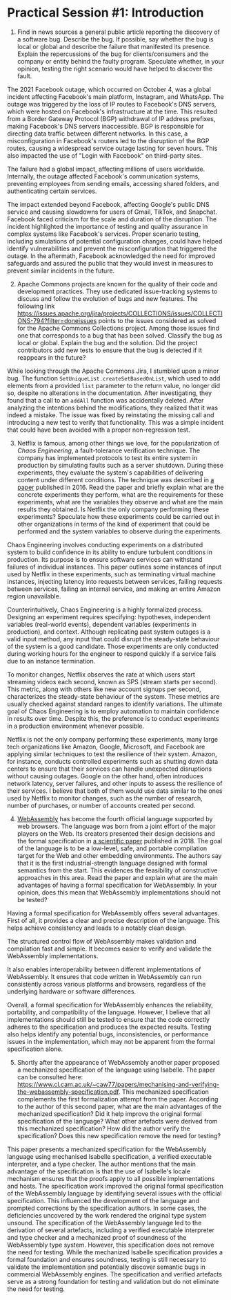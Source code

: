 # Practical Session #1: Introduction

1. Find in news sources a general public article reporting the discovery of a software bug. Describe the bug. If possible, say whether the bug is local or global and describe the failure that manifested its presence. Explain the repercussions of the bug for clients/consumers and the company or entity behind the faulty program. Speculate whether, in your opinion, testing the right scenario would have helped to discover the fault.

The 2021 Facebook outage, which occurred on October 4, was a global incident affecting Facebook's main platform, Instagram, and WhatsApp. The outage was triggered by the loss of IP routes to Facebook's DNS servers, which were hosted on Facebook's infrastructure at the time. This resulted from a Border Gateway Protocol (BGP) withdrawal of IP address prefixes, making Facebook's DNS servers inaccessible. BGP is responsible for directing data traffic between different networks. In this case, a misconfiguration in Facebook's routers led to the disruption of the BGP routes, causing a widespread service outage lasting for seven hours. This also impacted the use of "Login with Facebook" on third-party sites.

The failure had a global impact, affecting millions of users worldwide. Internally, the outage affected Facebook's communication systems, preventing employees from sending emails, accessing shared folders, and authenticating certain services. 

The impact extended beyond Facebook, affecting Google's public DNS service and causing slowdowns for users of Gmail, TikTok, and Snapchat. Facebook faced criticism for the scale and duration of the disruption. The incident highlighted the importance of testing and quality assurance in complex systems like Facebook's services. Proper scenario testing, including simulations of potential configuration changes, could have helped identify vulnerabilities and prevent the misconfiguration that triggered the outage. In the aftermath, Facebook acknowledged the need for improved safeguards and assured the public that they would invest in measures to prevent similar incidents in the future.

2. Apache Commons projects are known for the quality of their code and development practices. They use dedicated issue-tracking systems to discuss and follow the evolution of bugs and new features. The following link https://issues.apache.org/jira/projects/COLLECTIONS/issues/COLLECTIONS-794?filter=doneissues points to the issues considered as solved for the Apache Commons Collections project. Among those issues find one that corresponds to a bug that has been solved. Classify the bug as local or global. Explain the bug and the solution. Did the project contributors add new tests to ensure that the bug is detected if it reappears in the future?

While looking through the Apache Commons Jira, I stumbled upon a minor bug. The function `SetUniqueList.createSetBasedOnList`, which used to add elements from a provided `list` parameter to the return value, no longer did so, despite no alterations in the documentation. After investigating, they found that a call to an `addAll` function was accidentally deleted.
After analyzing the intentions behind the modifications, they realized that it was indeed a mistake. The issue was fixed by reinstating the missing call and introducing a new test to verify that functionality. This was a simple incident that could have been avoided with a proper non-regression test. 

3. Netflix is famous, among other things we love, for the popularization of *Chaos Engineering*, a fault-tolerance verification technique. The company has implemented protocols to test its entire system in production by simulating faults such as a server shutdown. During these experiments, they evaluate the system's capabilities of delivering content under different conditions. The technique was described in [a paper](https://arxiv.org/ftp/arxiv/papers/1702/1702.05843.pdf) published in 2016. Read the paper and briefly explain what are the concrete experiments they perform, what are the requirements for these experiments, what are the variables they observe and what are the main results they obtained. Is Netflix the only company performing these experiments? Speculate how these experiments could be carried out in other organizations in terms of the kind of experiment that could be performed and the system variables to observe during the experiments.

Chaos Engineering involves conducting experiments on a distributed system to build confidence in its ability to endure turbulent conditions in production. Its purpose is to ensure software services can withstand failures of individual instances.
This paper outlines some instances of input used by Netflix in these experiments, such as terminating virtual machine instances, injecting latency into requests between services, failing requests between services, failing an internal service, and making an entire Amazon region unavailable.

Counterintuitively, Chaos Engineering is a highly formalized process. Designing an experiment requires specifying: hypotheses, independent variables (real-world events), dependent variables (experiments in production), and context.
Although replicating past system outages is a valid input method, any input that could disrupt the steady-state behaviour of the system is a good candidate. Those experiments are only conducted during working hours for the engineer to respond quickly if a service fails due to an instance termination.

To monitor changes, Netflix observes the rate at which users start streaming videos each second, known as SPS (stream starts per second). This metric, along with others like new account signups per second, characterizes the steady-state behaviour of the system. These metrics are usually checked against standard ranges to identify variations. 
The ultimate goal of Chaos Engineering is to employ automation to maintain confidence in results over time.
Despite this, the preference is to conduct experiments in a production environment whenever possible.

Netflix is not the only company performing these experiments, many large tech organizations like Amazon, Google, Microsoft, and Facebook are applying similar techniques to test the resilience of their system.
Amazon, for instance, conducts controlled experiments such as shutting down data centers to ensure that their services can handle unexpected disruptions without causing outages. Google on the other hand, often introduces network latency, server failures, and other inputs to assess the resilience of their services. I believe that both of them would use data similar to the ones used by Netflix to monitor changes, such as the number of research, number of purchases, or number of accounts created per second.

4. [WebAssembly](https://webassembly.org/) has become the fourth official language supported by web browsers. The language was born from a joint effort of the major players on the Web. Its creators presented their design decisions and the formal specification in [a scientific paper](https://people.mpi-sws.org/~rossberg/papers/Haas,%20Rossberg,%20Schuff,%20Titzer,%20Gohman,%20Wagner,%20Zakai,%20Bastien,%20Holman%20-%20Bringing%20the%20Web%20up%20to%20Speed%20with%20WebAssembly.pdf) published in 2018. The goal of the language is to be a low-level, safe, and portable compilation target for the Web and other embedding environments. The authors say that it is the first industrial-strength language designed with formal semantics from the start. This evidences the feasibility of constructive approaches in this area. Read the paper and explain what are the main advantages of having a formal specification for WebAssembly. In your opinion, does this mean that WebAssembly implementations should not be tested?

Having a formal specification for WebAssembly offers several advantages. First of all, it provides a clear and precise description of the language. This helps achieve consistency and leads to a notably clean design.

The structured control flow of WebAssembly makes validation and compilation fast and simple. It becomes easier to verify and validate the WebAssembly implementations.

It also enables interoperability between different implementations of WebAssembly. It ensures that code written in WebAssembly can run consistently across various platforms and browsers, regardless of the underlying hardware or software differences.

Overall, a formal specification for WebAssembly enhances the reliability, portability, and compatibility of the language.
However, I believe that all implementations should still be tested to ensure that the code correctly adheres to the specification and produces the expected results. Testing also helps identify any potential bugs, inconsistencies, or performance issues in the implementation, which may not be apparent from the formal specification alone.

5.  Shortly after the appearance of WebAssembly another paper proposed a mechanized specification of the language using Isabelle. The paper can be consulted here: https://www.cl.cam.ac.uk/~caw77/papers/mechanising-and-verifying-the-webassembly-specification.pdf. This mechanized specification complements the first formalization attempt from the paper. According to the author of this second paper, what are the main advantages of the mechanized specification? Did it help improve the original formal specification of the language? What other artefacts were derived from this mechanized specification? How did the author verify the specification? Does this new specification remove the need for testing?

This paper presents a mechanized specification for the WebAssembly language using mechanised Isabelle specification, a verified executable interpreter, and a type checker. The author mentions that the main advantage of the specification is that the use of Isabelle's locale mechanism ensures that the proofs apply to all possible implementations and hosts.
The specification work improved the original formal specification of the WebAssembly language by identifying several issues with the official specification. This influenced the development of the language and prompted corrections by the specification authors. In some cases, the deficiencies uncovered by the work rendered the original type system unsound.
The specification of the WebAssembly language led to the derivation of several artefacts, including a verified executable interpreter and type checker and a mechanized proof of soundness of the WebAssembly type system.
However, this specification does not remove the need for testing. While the mechanized Isabelle specification provides a formal foundation and ensures soundness, testing is still necessary to validate the implementation and potentially discover semantic bugs in commercial WebAssembly engines. The specification and verified artefacts serve as a strong foundation for testing and validation but do not eliminate the need for testing.
